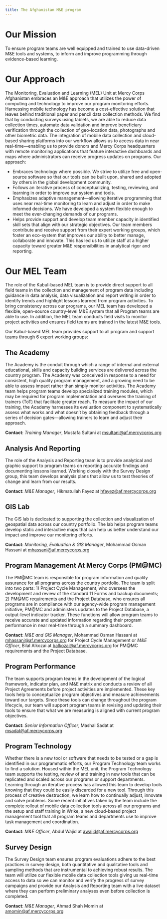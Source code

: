 ```yaml
---
title: The Afghanistan M&E program
---
```


# Our Mission
To ensure program teams are well equipped and trained to use data-driven M&E tools and systems, to inform and improve programming through evidence-based learning.

# Our Approach

The Monitoring, Evaluation and Learning (MEL) Unit at Mercy Corps Afghanistan embraces an M&E approach that utilizes the power of computing and technology to improve our program monitoring efforts. Harnessing mobile technology has become a cost-effective solution that leaves behind traditional paper and pencil data collection methods. We find that by conducting surveys using tablets, we are able to reduce data collection times, automate data validation and improve beneficiary verification through the collection of geo-location data, photographs and other biometric data. The integration of mobile data collection and cloud-based sharing platforms into our workflow allows us to access data in near real-time—enabling us to provide donors and Mercy Corps headquarters with remote monitoring applications that feature interactive dashboards and maps where administrators can receive progress updates on programs. Our approach:

- Embraces technology where possible. We strive to utilize free and open-source software so that our tools can be built upon, shared and adopted by others in the global development community.
- Follows an iterative process of conceptualizing, testing, reviewing, and learning in order to improve our system and tools.
- Emphasizes adaptive management—allowing iterative programming that uses near real-time monitoring to learn and adjust in order to make informed decisions. We have developed a system flexible enough to meet the ever-changing demands of our programs.
- Helps provide support and develop team member capacity in identified skill sets that align with our strategic objectives. Our team members contribute and receive support from their expert working groups, which foster an eco-system that improves our ability to better manage, collaborate and innovate. This has led us to utilize staff at a higher capacity toward greater M&E responsibilities in analytical rigor and reporting.

# Our MEL Team

The role of the Kabul-based MEL team is to provide direct support to all field teams in the collection and management of program data including guidance in data analysis, data visualization and report writing in order to identify trends and highlight lessons learned from program activities. To bring consistency across our programs, our MEL team has developed a flexible, open-source country-level M&E system that all Program teams are able to use. In addition, the MEL team conducts field visits to monitor project activities and ensures field teams are trained in the
latest M&E tools.

Our Kabul-based MEL team provides support to all program and support teams through 6 expert working groups:

## The Academy

The Academy is the conduit through which a range of internal and external educational, skills and capacity building services are delivered across the country program. The Academy was conceived in response to a need for consistent, high quality program management, and a growing need to be able to assess impact rather than simply monitor activities. The Academy team helps program teams develop specialized training modules, which may be required for program implementation and oversees the training of trainers (ToT) that facilitate greater reach. To measure the impact of our training, the Academy harnesses its evaluation component to systematically assess what works and what doesn’t by obtaining feedback through a series of decision gates—allowing trainers to learn and adjust their approach.

**Contact**: *Training Manager*, Mustafa Sultani at <msultani@af.mercycorps.org>

## Analysis And Reporting
The role of the Analysis and Reporting team is to provide analytical and graphic support to program teams on reporting accurate findings and documenting lessons learned. Working closely with the Survey Design group, this team develops analysis plans that allow us to test theories of change and learn from our results.

**Contact**: *M&E Manager*, Hikmatullah Fayez at <hfayez@af.mercycorps.org>

## GIS Lab

The GIS lab is dedicated to supporting the collection and visualization of geospatial data across our country portfolio. The lab helps program teams develop static and interactive maps that can help us better understand our impact and improve our monitoring efforts.

**Contact**: *Monitoring, Evaluation & GIS Manager*, Mohammad Osman Hassani at <mhassani@af.mercycorps.org>

## Program Management At Mercy Corps (PM@MC)

The PM@MC team is responsible for program information and quality assurance for all programs across the country portfolio.  The team is split into two parts: 1) Project Cycle Management, who oversees the development and review of the standard 11 Forms and backup documents; 2) PM@MC requirements and the Project Database, who ensures all programs are in compliance with our agency-wide program management initiative, PM@MC and administers updates to the Project Database, a output-level indicator tracker. These functions will allow program teams to receive accurate and updated information regarding their program performance in near real-time through a summary dashboard.

**Contact**: *M&E and GIS Manager*, Mohammad Osman Hassani at <mhassani@af.mercycorps.org> for Project Cycle Management or *M&E Officer*, Bilal Alkozai at <balkozai@af.mercycorps.org> for PM@MC requirements and the Project Database.

## Program Performance

The team supports program teams in the development of the logical framework, indicator plan, and M&E matrix and conducts a review of all Project Agreements before project activities are implemented. These key tools help to conceptualize program objectives and measure achievements toward our targets. Since these tools can change throughout the program lifecycle, our team will support program teams in revising and updating their tools to ensure that what we are measuring is aligned with current program objectives.

**Contact**: *Senior Information Officer*, Mashal Sadat at <msadat@af.mercycorps.org>

## Program Technology

Whether there is a new tool or software that needs to be tested or a gap is identified in our programmatic efforts, our Program Technology team works to find a solution. Housed within the MEL unit, the Program Technology team supports the testing, review of and training in new tools that can be replicated and scaled across our programs or support departments. Learning through an iterative process has allowed this team to develop tools knowing that they could be easily discarded for a new tool. Through this process of creative destruction, we learn how to continually adjust, innovate and solve problems. Some recent initiatives taken by the team include the complete rollout of mobile data collection tools across all our programs and the setup and staff training in Wrike, a new cloud-based project management tool that all program teams and departments use to improve task management and coordination.

**Contact**: *M&E Officer*, Abdul Wajid at <awajid@af.mercycorps.org>

## Survey Design

The Survey Design team ensures program evaluations adhere to the best practices in survey design, both quantitative and qualitative tools and sampling methods that are instrumental to achieving robust results. The team will utilize our flexible mobile data collection tools giving us real-time access to data so we can monitor and verify the progress of survey campaigns and provide our Analysis and Reporting team with a live dataset where they can perform preliminary analyses even before collection is completed.

**Contact**: *M&E Manager*, Ahmad Shah Momin at <amomin@af.mercycorps.org>
